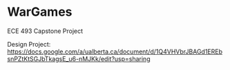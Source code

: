 WarGames
========

ECE 493 Capstone Project


Design Project: 
https://docs.google.com/a/ualberta.ca/document/d/1Q4VHVbrJBAGd1EREbsnPZtKtSGJbTkagsE_u6-nMJKk/edit?usp=sharing